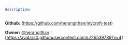 ```yaml
---
description: 
---
```



**Github:** (https://github.com/herangithan/mycroft-test)

**Owner:** [@herangithan](https://github.com/herangithan) ![https://avatars0.githubusercontent.com/u/26539789?v=4]

